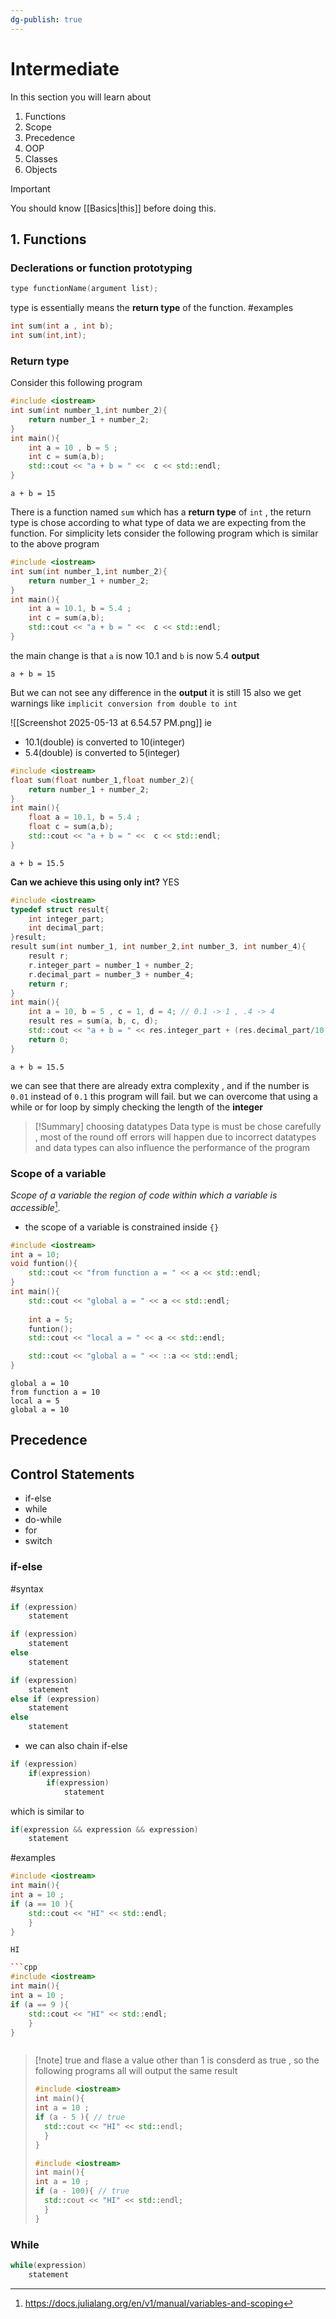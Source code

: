 ```yaml
---
dg-publish: true
---
```

# Intermediate
In this section you will learn about 
1. Functions
2. Scope 
3. Precedence
4. OOP
5. Classes 
6. Objects 

 >[!important]
 >You should know [[Basics|this]] before doing this. 



## 1. Functions 
###  Declerations or function prototyping 
```cpp
type functionName(argument list);
```
type is essentially means the **return type** of the function. 
#examples 
```cpp
int sum(int a , int b);
int sum(int,int);
```


### Return type 
Consider this following program 
```cpp
#include <iostream>
int sum(int number_1,int number_2){
    return number_1 + number_2; 
}
int main(){
    int a = 10 , b = 5 ;
    int c = sum(a,b);
    std::cout << "a + b = " <<  c << std::endl;
}
```

```output
a + b = 15
```
There is a function named `sum` which has a **return type** of `int` , the return type is chose according to what type of data we are expecting from the function. For simplicity  lets consider the following program which is similar to the above program 
```cpp
#include <iostream>
int sum(int number_1,int number_2){
    return number_1 + number_2; 
}
int main(){
    int a = 10.1, b = 5.4 ;
    int c = sum(a,b);
    std::cout << "a + b = " <<  c << std::endl;
}
```
the main change is that `a` is now 10.1 and `b` is now 5.4 
**output**
```output 
a + b = 15
```
But we can not see any difference in the **output** it is still $15$ also we get warnings like `implicit conversion from double to int` 

![[Screenshot 2025-05-13 at 6.54.57 PM.png]]
ie 
- 10.1(double) is converted to 10(integer)
- 5.4(double) is converted to 5(integer)

```cpp
#include <iostream>
float sum(float number_1,float number_2){
    return number_1 + number_2; 
}
int main(){
    float a = 10.1, b = 5.4 ;
    float c = sum(a,b);
    std::cout << "a + b = " <<  c << std::endl;
}
```

```output
a + b = 15.5
```

**Can we achieve this using only int?** YES

```cpp
#include <iostream>
typedef struct result{
    int integer_part;
    int decimal_part;
}result;
result sum(int number_1, int number_2,int number_3, int number_4){
    result r;
    r.integer_part = number_1 + number_2;
    r.decimal_part = number_3 + number_4;
    return r;
}
int main(){
    int a = 10, b = 5 , c = 1, d = 4; // 0.1 -> 1 , .4 -> 4 
    result res = sum(a, b, c, d);
    std::cout << "a + b = " << res.integer_part + (res.decimal_part/10.0) << std::endl;
    return 0;
}
```
```output
a + b = 15.5
```
we can see that there are already extra complexity , and if the number is `0.01` instead of `0.1` this program will fail. but we can overcome that using a while or for loop by simply checking the length of the **integer**


>[!Summary] choosing datatypes
>Data type is must be chose carefully , most of the round off errors will happen due to incorrect datatypes and data types can also influence the performance of the program 


### Scope of a variable
*Scope of a variable the region of code within which a variable is accessible*[^1]. 
- the scope of a variable is constrained inside `{}`  
[^1]: https://docs.julialang.org/en/v1/manual/variables-and-scoping
```cpp
#include <iostream>
int a = 10;
void funtion(){
    std::cout << "from function a = " << a << std::endl;
}
int main(){
    std::cout << "global a = " << a << std::endl;
    
    int a = 5;
    funtion();
    std::cout << "local a = " << a << std::endl;

    std::cout << "global a = " << ::a << std::endl;
}
```

```output
global a = 10
from function a = 10
local a = 5
global a = 10
```
## Precedence


## Control Statements 
- if-else
- while 
- do-while
- for
- switch

### if-else
#syntax
```cpp
if (expression)
	statement
```
```cpp
if (expression)
	statement
else
	statement
```

```cpp
if (expression)
	statement
else if (expression)
	statement 
else
	statement 
```
- we can also chain if-else 
```cpp
if (expression)
	if(expression)
		if(expression)
			statement
```
which is similar to 
```cpp
if(expression && expression && expression)
	statement
```

#examples 
```cpp
#include <iostream>
int main(){
int a = 10 ;
if (a == 10 ){
	std::cout << "HI" << std::endl;
	}
}
```
```output
HI
```
```cpp
```cpp
#include <iostream>
int main(){
int a = 10 ;
if (a == 9 ){
	std::cout << "HI" << std::endl;
	}
}
```
```output

```

>[!note] true and flase 
>a value other than 1 is consderd as true , so the following programs all will output the same result 
>
>```cpp
> #include <iostream>
> int main(){
> int a = 10 ;
> if (a - 5 ){ // true
> 	std::cout << "HI" << std::endl;
> 	}
> }
> ```
> ```cpp
> #include <iostream>
> int main(){
> int a = 10 ;
> if (a - 100){ // true 
>  	std::cout << "HI" << std::endl;
> 	}
> }
> ```


### While

```cpp
while(expression)
	statement
```